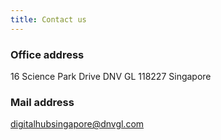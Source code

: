 ```yaml
---
title: Contact us
---
```


### Office address
16 Science Park Drive DNV GL
118227 Singapore

### Mail address
digitalhubsingapore@dnvgl.com